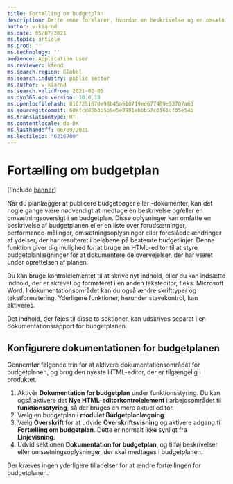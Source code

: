 ```yaml
---
title: Fortælling om budgetplan
description: Dette emne forklarer, hvordan en beskrivelse og en omsætningsoversigt medtages i en budgetplan.
author: v-kiarnd
ms.date: 05/07/2021
ms.topic: article
ms.prod: ''
ms.technology: ''
audience: Application User
ms.reviewer: kfend
ms.search.region: Global
ms.search.industry: public sector
ms.author: v-kiarnd
ms.search.validFrom: 2021-02-05
ms.dyn365.ops.version: 10.0.18
ms.openlocfilehash: 810f251670e98b45a610719ed677489e53707a63
ms.sourcegitcommit: 60afcd85b3b5b9e5e8981ebbb57c0161cf05e54b
ms.translationtype: HT
ms.contentlocale: da-DK
ms.lasthandoff: 06/09/2021
ms.locfileid: "6216700"
---
```

# <a name="budget-plan-narrative"></a>Fortælling om budgetplan

[!include [banner](../includes/banner.md)]

Når du planlægger at publicere budgetbøger eller -dokumenter, kan det nogle gange være nødvendigt at medtage en beskrivelse og/eller en omsætningsoversigt i en budgetplan. Disse oplysninger kan omfatte en beskrivelse af budgetplanen eller en liste over forudsætninger, performance-målinger, omsætningsoplysninger eller foreslåede ændringer af ydelser, der har resulteret i beløbene på bestemte budgetlinjer. Denne funktion giver dig mulighed for at bruge en HTML-editor til at styre budgetplanlægninger for at dokumentere de overvejelser, der har været under oprettelsen af planen.

Du kan bruge kontrolelementet til at skrive nyt indhold, eller du kan indsætte indhold, der er skrevet og formateret i en anden teksteditor, f.eks. Microsoft Word. I dokumentationsområdet kan du også ændre skrifttyper og tekstformatering. Yderligere funktioner, herunder stavekontrol, kan aktiveres.
 
Det indhold, der føjes til disse to sektioner, kan udskrives separat i en dokumentationsrapport for budgetplanen.
 
## <a name="setting-up-the-budget-plan-narrative"></a>Konfigurere dokumentationen for budgetplanen
Gennemfør følgende trin for at aktivere dokumentationsområdet for budgetplanen, og brug den nyeste HTML-editor, der er tilgængelig i produktet.
1.  Aktivér **Dokumentation for budgetplan** under funktionsstyring. Du kan også aktivere det **Nye HTML-editorkontrolelement** i arbejdsområdet til **funktionsstyring**, så der bruges en mere aktuel editor.
2.  Vælg en budgetplan i **modulet Budgetplanlægning**. 
3.  Vælg **Overskrift** for at udvide **Overskriftsvisning** og aktivere adgang til **Fortælling om budgetplan**. Dette er normalt ikke synligt fra **Linjevisning**.
4.  Udvid sektionen **Dokumentation for budgetplan**, og tilføj beskrivelser eller omsætningsoplysninger, der skal medtages i budgetplanen.
 
Der kræves ingen yderligere tilladelser for at ændre fortællingen for budgetplanen. 


